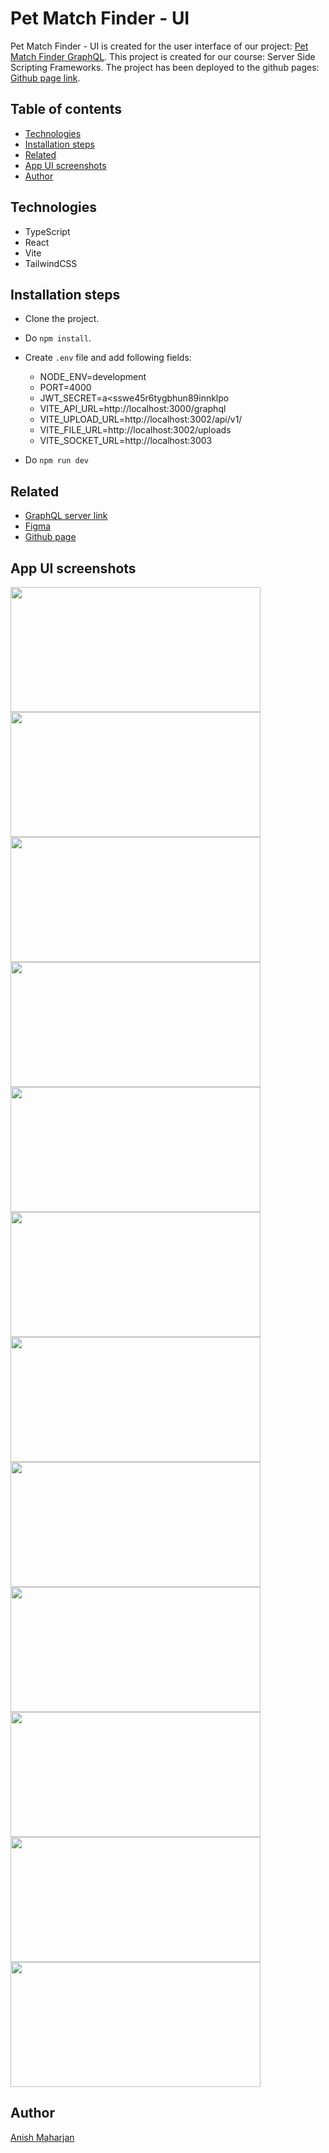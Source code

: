# Pet Match Finder - UI
Pet Match Finder - UI is created for the user interface of our project: [Pet Match Finder GraphQL](https://github.com/anish0123/petMatchFinderAPI). This project is created for our course: Server Side Scripting Frameworks. The project has been deployed to the github pages: [Github page link](https://anish0123.github.io/petMatchFinder-GUI/).

## Table of contents
- [Technologies](#technologies)
- [Installation steps](#installation-steps)
- [Related](#related)
- [App UI screenshots](#app-ui-screenshots)
- [Author](#author)

## Technologies
- TypeScript
- React
- Vite
- TailwindCSS

## Installation steps
- Clone the project.
- Do `npm install`.
- Create `.env` file and add following fields:
  +  NODE_ENV=development
  +  PORT=4000
  + JWT_SECRET=a<sswe45r6tygbhun89innklpo
  + VITE_API_URL=http://localhost:3000/graphql
  + VITE_UPLOAD_URL=http://localhost:3002/api/v1/
  + VITE_FILE_URL=http://localhost:3002/uploads
  + VITE_SOCKET_URL=http://localhost:3003

- Do `npm run dev`

## Related
- [GraphQL server link](https://anishm-pet-match-finder-api.azurewebsites.net/graphql)
- [Figma](https://www.figma.com/design/vYr7A3b4K6CDeIu8NZ8qD9/Untitled?node-id=0-1&t=GNAWTbW4SsOy0hOb-0)
- [Github page](https://anish0123.github.io/petMatchFinder-GUI/)

## App UI screenshots
<p>
  <img src="https://github.com/anish0123/petMatchFinder-GUI/assets/87969471/ff3336b6-3271-4779-8e22-29f6fd68af9f" width="400" height="200"/>
  <img src="https://github.com/anish0123/petMatchFinder-GUI/assets/87969471/f990e500-f640-4d4a-b410-6751bf695ee2" width="400" height="200"/>
  <img src="https://github.com/anish0123/petMatchFinder-GUI/assets/87969471/7f67aa79-15fe-49ce-8860-f8908caed3e8" width="400" height="200"/>
  <img src="https://github.com/anish0123/petMatchFinder-GUI/assets/87969471/f035debe-5b5c-420d-83d4-73d9c917f1d8" width="400" height="200"/>
  <img src= "https://github.com/anish0123/petMatchFinder-GUI/assets/87969471/4268bece-48df-4047-9c28-cf16d404fe36" width="400" height="200"/>
  <img src="https://github.com/anish0123/petMatchFinder-GUI/assets/87969471/38d639a0-aa20-4381-be05-e99cee0a4ff2" width="400" height="200"/>
  <img src="https://github.com/anish0123/petMatchFinder-GUI/assets/87969471/ba8dc88a-f9d6-437c-a070-59d91a44e455" width="400" height="200"/>
  <img src="https://github.com/anish0123/petMatchFinder-GUI/assets/87969471/da947f61-a756-48c5-988f-3890633ea187" width="400" height="200"/>
  <img src="https://github.com/anish0123/petMatchFinder-GUI/assets/87969471/a03cc627-1de4-4ac7-a5d2-33df295401a5" width="400" height="200"/>
  <img src="https://github.com/anish0123/petMatchFinder-GUI/assets/87969471/2ef8607d-aa7d-4967-9279-c67626943c7f" width="400" height="200"/>
  <img src="https://github.com/anish0123/petMatchFinder-GUI/assets/87969471/4c7e5e64-f66b-41d7-9927-dc4eb70234a8" width="400" height="200"/> 
  <img src="https://github.com/anish0123/petMatchFinder-GUI/assets/87969471/bf486c8a-a5c0-4234-bf91-30b18a74bfe2" width="400" height="200"/>
</p>

## Author
[Anish Maharjan](https://github.com/anish0123)



